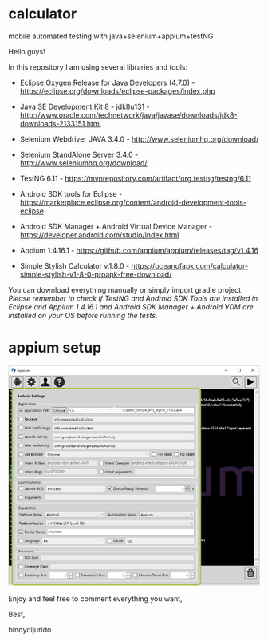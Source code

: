 # calculator
mobile automated testing with java+selenium+appium+testNG

Hello guys! 

In this repository I am using several libraries and tools: 

- Eclipse Oxygen Release for Java Developers (4.7.0) - https://eclipse.org/downloads/eclipse-packages/index.php
- Java SE Development Kit 8 - jdk8u131 - http://www.oracle.com/technetwork/java/javase/downloads/jdk8-downloads-2133151.html
- Selenium Webdriver JAVA 3.4.0 - http://www.seleniumhq.org/download/
- Selenium StandAlone Server 3.4.0 - http://www.seleniumhq.org/download/
- TestNG 6.11 - https://mvnrepository.com/artifact/org.testng/testng/6.11
- Android SDK tools for Eclipse - https://marketplace.eclipse.org/content/android-development-tools-eclipse
- Android SDK Manager + Android Virtual Device Manager - https://developer.android.com/studio/index.html
- Appium 1.4.16.1 - https://github.com/appium/appium/releases/tag/v1.4.16

- Simple Stylish Calculator v.1.8.0 - https://oceanofapk.com/calculator-simple-stylish-v1-8-0-proapk-free-download/

You can download everything manually or simply import gradle project. *Please remember to check if TestNG and Android SDK Tools are installed in Eclipse and Appium 1.4.16.1 and Android SDK Manager + Android VDM are installed on your OS before running the tests*.

# appium setup

![alt text](https://raw.githubusercontent.com/bindydijurido/calculator/master/misc/appium.jpg)


Enjoy and feel free to comment everything you want,

Best,

bindydijurido

